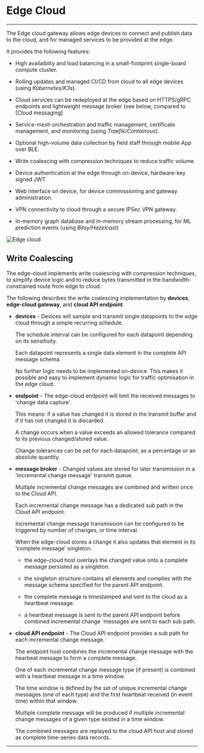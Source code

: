 # Edge Cloud
---

The Edge cloud gateway allows edge devices to connect and publish data to the cloud, and for managed services to be provided at the edge.

It provides the following features:

- High availaiblity and load balancing in a small-footprint single-board compute cluster.

- Rolling updates and managed CI/CD from cloud to all edge devices (using _Kubernetes/K3s_).

- Cloud services can be redeployed at the edge based on HTTPS/gRPC endpoints and lightweight message broker (see below, compared to [Cloud messaging] 

- Service-mesh orchestration and traffic management, certificate management, and monitoring (using _Traefik_/_Containous_).

- Optional high-volume data collection by field staff through mobile App over BLE.

- Write coalescing with compression techniques to reduce traffic volume.

- Device authentication at the edge through on-device, hardware-key signed JWT.

- Web interface on device, for device commissioning and gateway administration. 

- VPN connectivity to cloud through a secure IPSec VPN gateway.

- In-memory graph database and in-memory stream processing, for ML prediction events (using _Bitsy_/_Hazelcast_) 


![Edge cloud](../../images/edge-cloud.png)


## Write Coalescing

The edge-cloud implements write coalescing with compression techniques, to simplify device logic and to reduce bytes transmitted in the bandwidth-constrained route from edge to cloud.

The following describes the write coalescing implementation by **devices**, **edge-cloud gateway**, and **cloud API endpoint**.

- **devices** - Devices will sample and transmit single datapoints to the edge cloud through a simple recurring schedule. 

    The schedule interval can be configured for each datapoint depending on its sensitivity.

    Each datapoint represents a single data element in the complete API message schema.

    No further logic needs to be implemented on-device. This makes it possible and easy to implement dynamic logic for traffic optimisation in the edge cloud. 


- **endpoint** - The edge-cloud endpoint will limit the received messages to 'change data capture'.

    This means: if a value has changed it is stored in the transmit buffer and if it has not changed it is discarded.

    A change occurs when a value exceeds an allowed tolerance compared to its previous changed/stored value.

    Change tolerances can be set for each datapoint, as a percentage or an absolute quantity.

        
- **message broker** - Changed values are stored for later transmission in a 'incremental change message' transmit queue.

    Multiple incremental change messages are combined and written once to the Cloud API.

    Each incremental change message has a dedicated sub path in the Cloud API endpoint.

    Incremental change message transmission can be configured to be triggered by number of changes, or time interval.


    When the edge-cloud stores a change it also updates that element in its 'complete message' singleton.  

    - the edge-cloud host overlays the changed value onto a complete message persisted as a singleton.

    - the singleton structure contains all elements and complies with the message schema specified for the parent API endpoint.

    - the complete message is timestamped and sent to the cloud as a heartbeat message.

    - a heartbeat message is sent to the parent API endpoint before combined incremental change `messages are sent to each sub path. 

- **cloud API endpoint** - The Cloud API endpoint provides a sub path for each incremental change message.

    The endpoint host combines the incremental change message with the hearbeat message to form a complete message.

    One of each incremental change message type (if present) is combined with a heartbeat message in a time window.

    The time window is defined by the set of unique incremental change messages (one of each type) and the first heartbeat received (in event time) within that window.

    Multiple complete message will be produced if multiple incremental change messages of a given type existed in a time window.

    The combined messages are replayed to the cloud API host and stored as complete time-series data records.

---
